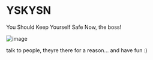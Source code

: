 # YSKYSN
You Should Keep Yourself Safe Now, the boss!


![image](https://github.com/Muffinlavania/YSKYSN/assets/93288617/8cc7d95c-a36e-42d5-ad64-6bf04cbdeaff)


talk to people, theyre there for a reason...
and have fun :)
